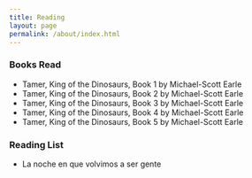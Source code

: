```yaml
---
title: Reading
layout: page
permalink: /about/index.html
---
```

### Books Read

- Tamer, King of the Dinosaurs, Book 1 by Michael-Scott Earle
- Tamer, King of the Dinosaurs, Book 2 by Michael-Scott Earle
- Tamer, King of the Dinosaurs, Book 3 by Michael-Scott Earle
- Tamer, King of the Dinosaurs, Book 4 by Michael-Scott Earle
- Tamer, King of the Dinosaurs, Book 5 by Michael-Scott Earle

### Reading List

- La noche en que volvimos a ser gente

